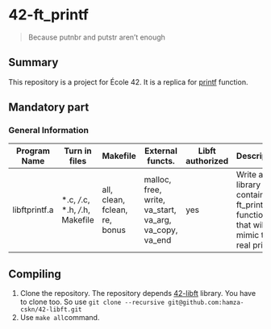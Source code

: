 # 42-ft_printf

> Because putnbr and putstr aren’t enough

## Summary
This repository is a project for École 42. It is a replica for [printf](https://en.wikipedia.org/wiki/Printf) function. 

## Mandatory part

### General Information

| Program Name    | Turn in files | Makefile | External functs. | Libft authorized | Description |
| -------- | ------- | ------- | -------- | ------- | ------- |
| libftprintf.a  | *.c, */*.c, *.h, */*.h, Makefile | all, clean, fclean, re, bonus | malloc, free, write, va_start, va_arg, va_copy, va_end | yes | Write a library that contains ft_printf, a function that will mimic the real printf |

## Compiling

1. Clone the repository. The repository depends [42-libft](https://github.com/hamza-cskn/42-libft) library. You have to clone too. So use `git clone --recursive git@github.com:hamza-cskn/42-libft.git`
2. Use `make all`command.
